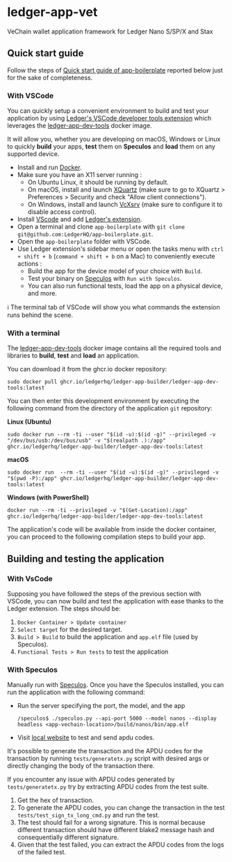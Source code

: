 # ledger-app-vet
VeChain wallet application framework for Ledger Nano S/SP/X and Stax


## Quick start guide
Follow the steps of [Quick start guide of app-boilerplate](https://github.com/LedgerHQ/app-boilerplate?tab=readme-ov-file#quick-start-guide) reported below just for the sake of completeness.

### With VSCode

You can quickly setup a convenient environment to build and test your application by using [Ledger's VSCode developer tools extension](https://marketplace.visualstudio.com/items?itemName=LedgerHQ.ledger-dev-tools) which leverages the [ledger-app-dev-tools](https://github.com/LedgerHQ/ledger-app-builder/pkgs/container/ledger-app-builder%2Fledger-app-dev-tools) docker image.

It will allow you, whether you are developing on macOS, Windows or Linux to quickly **build** your apps, **test** them on **Speculos** and **load** them on any supported device.

* Install and run [Docker](https://www.docker.com/products/docker-desktop/).
* Make sure you have an X11 server running :
    * On Ubuntu Linux, it should be running by default.
    * On macOS, install and launch [XQuartz](https://www.xquartz.org/) (make sure to go to XQuartz > Preferences > Security and check "Allow client connections").
    * On Windows, install and launch [VcXsrv](https://sourceforge.net/projects/vcxsrv/) (make sure to configure it to disable access control).
* Install [VScode](https://code.visualstudio.com/download) and add [Ledger's extension](https://marketplace.visualstudio.com/items?itemName=LedgerHQ.ledger-dev-tools).
* Open a terminal and clone `app-boilerplate` with `git clone git@github.com:LedgerHQ/app-boilerplate.git`.
* Open the `app-boilerplate` folder with VSCode.
* Use Ledger extension's sidebar menu or open the tasks menu with `ctrl + shift + b` (`command + shift + b` on a Mac) to conveniently execute actions :
    * Build the app for the device model of your choice with `Build`.
    * Test your binary on [Speculos](https://github.com/LedgerHQ/speculos) with `Run with Speculos`.
    * You can also run functional tests, load the app on a physical device, and more.

:information_source: The terminal tab of VSCode will show you what commands the extension runs behind the scene.

### With a terminal

The [ledger-app-dev-tools](https://github.com/LedgerHQ/ledger-app-builder/pkgs/container/ledger-app-builder%2Fledger-app-dev-tools) docker image contains all the required tools and libraries to **build**, **test** and **load** an application.

You can download it from the ghcr.io docker repository:

```shell
sudo docker pull ghcr.io/ledgerhq/ledger-app-builder/ledger-app-dev-tools:latest
```

You can then enter this development environment by executing the following command from the directory of the application `git` repository:

**Linux (Ubuntu)**

```shell
sudo docker run --rm -ti --user "$(id -u):$(id -g)" --privileged -v "/dev/bus/usb:/dev/bus/usb" -v "$(realpath .):/app" ghcr.io/ledgerhq/ledger-app-builder/ledger-app-dev-tools:latest
```

**macOS**

```shell
sudo docker run  --rm -ti --user "$(id -u):$(id -g)" --privileged -v "$(pwd -P):/app" ghcr.io/ledgerhq/ledger-app-builder/ledger-app-dev-tools:latest
```

**Windows (with PowerShell)**

```shell
docker run --rm -ti --privileged -v "$(Get-Location):/app" ghcr.io/ledgerhq/ledger-app-builder/ledger-app-dev-tools:latest
```

The application's code will be available from inside the docker container, you can proceed to the following compilation steps to build your app.


## Building and testing the application
### With VsCode
Supposing you have followed the steps of the previous section with VSCode, you can now build and test the application with ease thanks to the Ledger extension.
The steps should be:
1. `Docker Container > Update container`
2. `Select target` for the desired target.
3. `Build > Build` to build the application and `app.elf` file (used by Speculos).
4. `Functional Tests > Run tests` to test the application

### With Speculos
Manually run with [Speculos](https://github.com/LedgerHQ/speculos). Once you have the Speculos installed, you can run the application with the following command:
- Run the server specifying the port, the model, and the app
	```shell
	/speculos$ ./speculos.py --api-port 5000 --model nanos --display headless <app-vechain-location>/build/nanos/bin/app.elf 
	``` 
- Visit [local website](http://127.0.0.1:5000/) to test and send apdu codes. 

It's possible to generate the transaction and the APDU codes for the transaction by running `tests/generatetx.py` script with desired args or directly changing the body of the transaction there.

If you encounter any issue with APDU codes generated by `tests/generatetx.py` try by extracting APDU codes from the test suite.
1. Get the hex of transaction.
2. To generate the APDU codes, you can change the transaction in the test `tests/test_sign_tx_long_cmd.py` and run the test.
3. The test should fail for a wrong signature. This is normal because different transaction should have different blake2 message hash and consequentially different signature.
4. Given that the test failed, you can extract the APDU codes from the logs of the failed test.